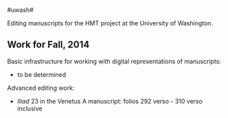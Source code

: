 #uwash#


Editing manuscripts for the HMT project at the University of Washington.

## Work for Fall, 2014 ##


Basic infrastructure for working with digital representations of manuscripts:

- to be determined


Advanced editing work:


- *Iliad* 23 in the Venetus A manuscript:  folios 292 verso - 310 verso inclusive

